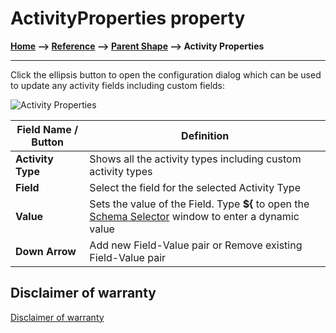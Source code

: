# ActivityProperties property

**[Home](/) --> [Reference](/ref) -->  [Parent Shape](javascript:history.back()) --> Activity Properties**

---

Click the ellipsis button to open the configuration dialog which can be used to
update any activity fields including custom fields:

![Activity Properties](../media/ActivityProperties.png)

| **Field Name / Button** |**Definition**|
|-------------------------|--------------|
| **Activity Type**       | Shows all the activity types including custom activity types |
| **Field**               | Select the field for the selected Activity Type |
| **Value**               | Sets the value of the Field. Type **\${** to open the [Schema Selector](SchemaSelector.md) window to enter a dynamic value |
| **Down Arrow**          | Add new Field-Value pair or Remove existing Field-Value pair |

## Disclaimer of warranty

[Disclaimer of warranty](../../guides/common/DisclaimerOfWarranty.md)

